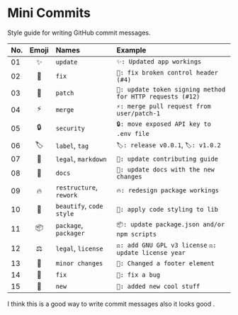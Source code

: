 # Mini Commits

Style guide for writing GitHub commit messages.

| No.  | Emoji | Names                    | Example                                                   |
| :--- | :---: | :----------------------- | :-------------------------------------------------------- |
| 01   |  ✨   | `update`                 | `✨: Updated app workings`                                |
| 02   |  🔨   | `fix`             | `🔨: fix broken control header (#4)`                      |
| 03   |  🤝   | `patch`                  | `🤝: update token signing method for HTTP requests (#12)` |
| ️️04 |  ⚡   | `merge`                  | `⚡: merge pull request from user/patch-1`                |
| 05   |  🔒   | `security`               | `🔒: move exposed API key to .env file`                   |
| 06   |  🏷️   | `label`, `tag`           | `🏷️: release v0.0.1`, `🏷️: v1.0.2`                        |
| 07   |  📝   | `legal`, `markdown`      | `📝: update contributing guide`                           |
| 08   |  📖   | `docs`                   | `📖: update docs with the new changes`                    |
| 09   |  🔥   | `restructure`, `rework`  | `🔥: redesign package workings`                           |
| 10   |  🔮   | `beautify`, `code style` | `🔮: apply code styling to lib`                           |
| 11   |  📦   | `package`, `packager`    | `📦: update package.json and/or npm scripts`              |
| 12   |  ⚖️   | `legal`, `license`       | `⚖️: add GNU GPL v3 license` `⚖️: update license year`    |
| 13   |  📍   | `minor changes`          | `🤏: Changed a footer element`                            |
| 14   |  🐛   | `fix`             | `🐛: fix a bug`                      |
| 15   |  🗼  | `new`             | `🗼: added new cool stuff`                      |

I think this is a good way to write commit messages also it looks good .
